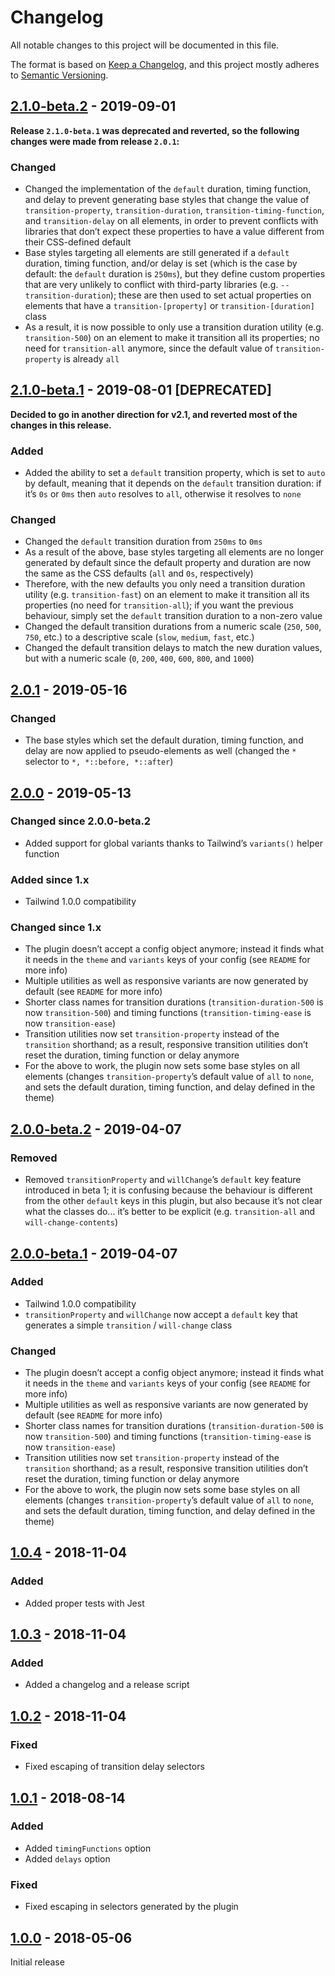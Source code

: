 # Changelog

All notable changes to this project will be documented in this file.

The format is based on [Keep a Changelog](https://keepachangelog.com/en/1.0.0/),
and this project mostly adheres to [Semantic Versioning](https://semver.org/spec/v2.0.0.html).

## [2.1.0-beta.2] - 2019-09-01

**Release `2.1.0-beta.1` was deprecated and reverted, so the following changes were made from release `2.0.1`:**

### Changed
- Changed the implementation of the `default` duration, timing function, and delay to prevent generating base styles that change the value of `transition-property`, `transition-duration`, `transition-timing-function`, and `transition-delay` on all elements, in order to prevent conflicts with libraries that don’t expect these properties to have a value different from their CSS-defined default
- Base styles targeting all elements are still generated if a `default` duration, timing function, and/or delay is set (which is the case by default: the `default` duration is `250ms`), but they define custom properties that are very unlikely to conflict with third-party libraries (e.g. `--transition-duration`); these are then used to set actual properties on elements that have a `transition-[property]` or `transition-[duration]` class
- As a result, it is now possible to only use a transition duration utility (e.g. `transition-500`) on an element to make it transition all its properties; no need for `transition-all` anymore, since the default value of `transition-property` is already `all`

## [2.1.0-beta.1] - 2019-08-01 [DEPRECATED]

**Decided to go in another direction for v2.1, and reverted most of the changes in this release.**

### Added
- Added the ability to set a `default` transition property, which is set to `auto` by default, meaning that it depends on the `default` transition duration: if it’s `0s` or `0ms` then `auto` resolves to `all`, otherwise it resolves to `none`

### Changed
- Changed the `default` transition duration from `250ms` to `0ms`
- As a result of the above, base styles targeting all elements are no longer generated by default since the default property and duration are now the same as the CSS defaults (`all` and `0s`, respectively)
- Therefore, with the new defaults you only need a transition duration utility (e.g. `transition-fast`) on an element to make it transition all its properties (no need for `transition-all`); if you want the previous behaviour, simply set the `default` transition duration to a non-zero value
- Changed the default transition durations from a numeric scale (`250`, `500`, `750`, etc.) to a descriptive scale (`slow`, `medium`, `fast`, etc.)
- Changed the default transition delays to match the new duration values, but with a numeric scale (`0`, `200`, `400`, `600`, `800`, and `1000`)

## [2.0.1] - 2019-05-16

### Changed
- The base styles which set the default duration, timing function, and delay are now applied to pseudo-elements as well (changed the `*` selector to `*, *::before, *::after`)

## [2.0.0] - 2019-05-13

### Changed since 2.0.0-beta.2
- Added support for global variants thanks to Tailwind’s `variants()` helper function

### Added since 1.x
- Tailwind 1.0.0 compatibility

### Changed since 1.x
- The plugin doesn’t accept a config object anymore; instead it finds what it needs in the `theme` and `variants` keys of your config (see `README` for more info)
- Multiple utilities as well as responsive variants are now generated by default (see `README` for more info)
- Shorter class names for transition durations (`transition-duration-500` is now `transition-500`) and timing functions (`transition-timing-ease` is now `transition-ease`)
- Transition utilities now set `transition-property` instead of the `transition` shorthand; as a result, responsive transition utilities don’t reset the duration, timing function or delay anymore
- For the above to work, the plugin now sets some base styles on all elements (changes `transition-property`’s default value of `all` to `none`, and sets the default duration, timing function, and delay defined in the theme)

## [2.0.0-beta.2] - 2019-04-07

### Removed
- Removed `transitionProperty` and `willChange`’s `default` key feature introduced in beta 1; it is confusing because the behaviour is different from the other `default` keys in this plugin, but also because it’s not clear what the classes do... it’s better to be explicit (e.g. `transition-all` and `will-change-contents`)

## [2.0.0-beta.1] - 2019-04-07

### Added
- Tailwind 1.0.0 compatibility
- `transitionProperty` and `willChange` now accept a `default` key that generates a simple `transition` / `will-change` class

### Changed
- The plugin doesn’t accept a config object anymore; instead it finds what it needs in the `theme` and `variants` keys of your config (see `README` for more info)
- Multiple utilities as well as responsive variants are now generated by default (see `README` for more info)
- Shorter class names for transition durations (`transition-duration-500` is now `transition-500`) and timing functions (`transition-timing-ease` is now `transition-ease`)
- Transition utilities now set `transition-property` instead of the `transition` shorthand; as a result, responsive transition utilities don’t reset the duration, timing function or delay anymore
- For the above to work, the plugin now sets some base styles on all elements (changes `transition-property`’s default value of `all` to `none`, and sets the default duration, timing function, and delay defined in the theme)

## [1.0.4] - 2018-11-04

### Added
- Added proper tests with Jest

## [1.0.3] - 2018-11-04

### Added
- Added a changelog and a release script

## [1.0.2] - 2018-11-04

### Fixed
- Fixed escaping of transition delay selectors

## [1.0.1] - 2018-08-14

### Added
- Added `timingFunctions` option
- Added `delays` option

### Fixed
- Fixed escaping in selectors generated by the plugin

## [1.0.0] - 2018-05-06

Initial release

[Unreleased]: https://github.com/benface/tailwindcss-transitions/compare/v2.1.0-beta.2...HEAD
[2.1.0-beta.2]: https://github.com/benface/tailwindcss-transitions/compare/v2.0.1...v2.1.0-beta.2
[2.1.0-beta.1]: https://github.com/benface/tailwindcss-transitions/compare/v2.0.1...v2.1.0-beta.1
[2.0.1]: https://github.com/benface/tailwindcss-transitions/compare/v2.0.0...v2.0.1
[2.0.0]: https://github.com/benface/tailwindcss-transitions/compare/v2.0.0-beta.2...v2.0.0
[2.0.0-beta.2]: https://github.com/benface/tailwindcss-transitions/compare/v2.0.0-beta.1...v2.0.0-beta.2
[2.0.0-beta.1]: https://github.com/benface/tailwindcss-transitions/compare/v1.0.4...v2.0.0-beta.1
[1.0.4]: https://github.com/benface/tailwindcss-transitions/compare/v1.0.3...v1.0.4
[1.0.3]: https://github.com/benface/tailwindcss-transitions/compare/v1.0.2...v1.0.3
[1.0.2]: https://github.com/benface/tailwindcss-transitions/compare/v1.0.1...v1.0.2
[1.0.1]: https://github.com/benface/tailwindcss-transitions/compare/v1.0.0...v1.0.1
[1.0.0]: https://github.com/benface/tailwindcss-transitions/releases/tag/v1.0.0
